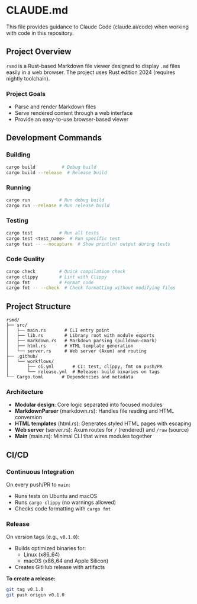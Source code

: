 # CLAUDE.md

This file provides guidance to Claude Code (claude.ai/code) when working with code in this repository.

## Project Overview

`rsmd` is a Rust-based Markdown file viewer designed to display `.md` files easily in a web browser. The project uses Rust edition 2024 (requires nightly toolchain).

### Project Goals
- Parse and render Markdown files
- Serve rendered content through a web interface
- Provide an easy-to-use browser-based viewer

## Development Commands

### Building
```bash
cargo build          # Debug build
cargo build --release  # Release build
```

### Running
```bash
cargo run           # Run debug build
cargo run --release # Run release build
```

### Testing
```bash
cargo test          # Run all tests
cargo test <test_name>  # Run specific test
cargo test -- --nocapture  # Show println! output during tests
```

### Code Quality
```bash
cargo check         # Quick compilation check
cargo clippy        # Lint with Clippy
cargo fmt           # Format code
cargo fmt -- --check  # Check formatting without modifying files
```

## Project Structure

```
rsmd/
├── src/
│   ├── main.rs       # CLI entry point
│   ├── lib.rs        # Library root with module exports
│   ├── markdown.rs   # Markdown parsing (pulldown-cmark)
│   ├── html.rs       # HTML template generation
│   └── server.rs     # Web server (Axum) and routing
├── .github/
│   └── workflows/
│       ├── ci.yml       # CI: test, clippy, fmt on push/PR
│       └── release.yml  # Release: build binaries on tags
└── Cargo.toml       # Dependencies and metadata
```

### Architecture

- **Modular design**: Core logic separated into focused modules
- **MarkdownParser** (markdown.rs): Handles file reading and HTML conversion
- **HTML templates** (html.rs): Generates styled HTML pages with escaping
- **Web server** (server.rs): Axum routes for `/` (rendered) and `/raw` (source)
- **Main** (main.rs): Minimal CLI that wires modules together

## CI/CD

### Continuous Integration
On every push/PR to `main`:
- Runs tests on Ubuntu and macOS
- Runs `cargo clippy` (no warnings allowed)
- Checks code formatting with `cargo fmt`

### Release
On version tags (e.g., `v0.1.0`):
- Builds optimized binaries for:
  - Linux (x86_64)
  - macOS (x86_64 and Apple Silicon)
- Creates GitHub release with artifacts

**To create a release:**
```bash
git tag v0.1.0
git push origin v0.1.0
```
